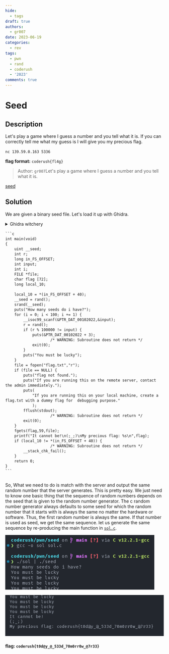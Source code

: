 ```yaml
---
hide:
  - tags
draft: true
authors:
  - gr007
date: 2023-06-19
categories:
  - rev
tags:
  - pwn
  - rand
  - coderush
  - '2023'
comments: true
---
```

# Seed

## Description

Let's play a game where I guess a number and you tell what it is.
If you can correctly tell me what my guess is I will give you my precious flag.

`nc 139.59.0.163 5336`

**flag format:** `coderush{fl4g}`

>Author: `gr007`Let's play a game where I guess a number and you tell what it is.

[seed](seed)

## Solution

We are given a binary seed file. Let's load it up with Ghidra.

<details>
    <Summary>Ghidra witchery</Summery>

    ```c
    int main(void)
    {
        uint __seed;
        int r;
        long in_FS_OFFSET;
        int input;
        int i;
        FILE *file;
        char flag [72];
        long local_10;

        local_10 = *(in_FS_OFFSET + 40);
        __seed = rand();
        srand(__seed);
        puts("How many seeds do i have?");
        for (i = 0; i < 100; i += 1) {
            __isoc99_scanf(&PTR_DAT_00102022,&input);
            r = rand();
            if (r % 100000 != input) {
                puts(&PTR_DAT_00102022 + 3);
                        /* WARNING: Subroutine does not return */
                exit(0);
            }
            puts("You must be lucky");
        }
        file = fopen("flag.txt","r");
        if (file == NULL) {
            puts("flag not found.");
            puts("If you are running this on the remote server, contact the admin immediately.");
            puts(
                "If you are running this on your local machine, create a flag.txt with a dummy flag for  debugging purpose."
                );
            fflush(stdout);
                        /* WARNING: Subroutine does not return */
            exit(0);
        }
        fgets(flag,59,file);
        printf("It cannot be!\n(;_;)\nMy precious flag: %s\n",flag);
        if (local_10 != *(in_FS_OFFSET + 40)) {
                        /* WARNING: Subroutine does not return */
            __stack_chk_fail();
        }
        return 0;
    }
    ```
</details>

So, What we need to do is match with the server and output the same random number that the server generates. This is pretty easy. We just need to know one basic thing that the sequence of random numbers depends on the seed that is given to the random number generator. The c random number generator always defaults to some seed for which the random number that it starts with is always the same no matter the hardware or software. Thus, the first random number is always the same. If that number is used as seed, we get the same sequence. let us generate the same sequence by re-producing the main function in [`sol.c`](sol.c).

![generate_seed](gen_seed.png)

![voila](voila.png)

#### flag: `coderush{t0d@y_@_533d_70m0rr0w_@7r33}`
